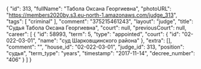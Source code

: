 {
    "id": 313,
    "fullName": "Табола Оксана Георгиевна",
    "photoURL": "https://members2020by.s3.eu-north-1.amazonaws.com/judge_313",
    "tags": [
        "criminal"
    ],
    "comment": "375215461243",
    "layout": "judge",
    "title": "Судья Табола Оксана Георгиевна",
    "court": null,
    "previousCourt": null,
    "career": [
        {
            "id": 58993,
            "term": 5,
            "type": "appointed",
            "court": {
                "id": "02-022-03-01",
                "name": "суд Шарковщинского района"
            },
            "extra": [],
            "comment": "",
            "house_id": "02-022-03-01",
            "judge_id": 313,
            "position": "судья",
            "term_type": "years",
            "timestamp": "2017-11-14",
            "decree_number": "406"
        }
    ]
}